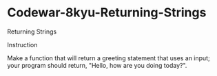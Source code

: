 # Codewar-8kyu-Returning-Strings
Returning Strings

Instruction

Make a function that will return a greeting statement that uses an input; your program should return, "Hello, <name> how are you doing today?".
